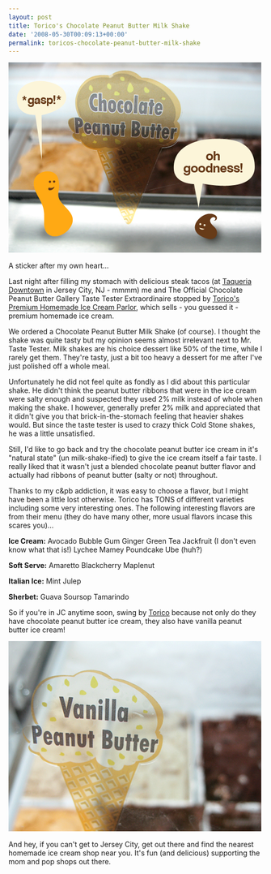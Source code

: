 ```yaml
---
layout: post
title: Torico's Chocolate Peanut Butter Milk Shake
date: '2008-05-30T00:09:13+00:00'
permalink: toricos-chocolate-peanut-butter-milk-shake
---
```

<img src='images/uploads/2008/05/torico.jpg' alt='Torico' class="yellowborder" />

A sticker after my own heart...

Last night after filling my stomach with delicious steak tacos (at <a href="http://www.yelp.com/biz/taqueria-downtown-jersey-city">Taqueria Downtown</a> in Jersey City, NJ - mmmm) me and The Official Chocolate Peanut Butter Gallery Taste Tester Extraordinaire stopped by <a href="http://www.yelp.com/biz/toricos-homemade-ice-cream-parlor-jersey-city">Torico's Premium Homemade Ice Cream Parlor</a>, which sells - you guessed it - premium homemade ice cream. 

We ordered a Chocolate Peanut Butter Milk Shake (of course). I thought the shake was quite tasty but my opinion seems almost irrelevant next to Mr. Taste Tester. Milk shakes are his choice dessert like 50% of the time, while I rarely get them. They're tasty, just a bit too heavy a dessert for me after I've just polished off a whole meal.

Unfortunately he did not feel quite as fondly as I did about this particular shake. He didn't think the peanut butter ribbons that were in the ice cream were salty enough and suspected they used 2% milk instead of whole when making the shake. I however, generally prefer 2% milk and appreciated that it didn't give you that brick-in-the-stomach feeling that heavier shakes would. But since the taste tester is used to crazy thick Cold Stone shakes, he was a little unsatisfied.

Still, I'd like to go back and try the chocolate peanut butter ice cream in it's "natural state" (un milk-shake-ified) to give the ice cream itself a fair taste. I really liked that it wasn't just a blended chocolate peanut butter flavor and actually had ribbons of peanut butter (salty or not) throughout.

Thanks to my c&pb addiction, it was easy to choose a flavor, but I might have been a little lost otherwise. Torico has TONS of different varieties including some very interesting ones. The following interesting flavors are from their menu (they do have many other, more usual flavors incase this scares you)...

<strong>Ice Cream:</strong>
Avocado
Bubble Gum
Ginger
Green Tea
Jackfruit (I don't even know what that is!)
Lychee
Mamey
Poundcake
Ube (huh?)

<strong>Soft Serve:</strong>
Amaretto
Blackcherry
Maplenut

<strong>Italian Ice:</strong>
Mint Julep

<strong>Sherbet:</strong>
Guava
Soursop
Tamarindo

So if you're in JC anytime soon, swing by <a href="http://www.yelp.com/biz/toricos-homemade-ice-cream-parlor-jersey-city">Torico</a> because not only do they have chocolate peanut butter ice cream, they also have vanilla peanut butter ice cream!

<img src='images/uploads/2008/05/torico_02.jpg' alt='Torico' class="yellowborder" />

And hey, if you can't get to Jersey City, get out there and find the nearest homemade ice cream shop near you. It's fun (and delicious) supporting the mom and pop shops out there.
